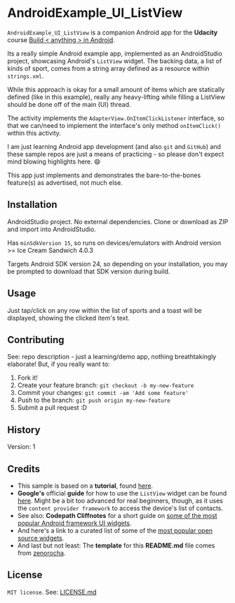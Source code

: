 # AndroidExample_UI_ListView

`AndroidExample_UI_ListView` is a companion Android app for the **Udacity** course [Build < anything > in Android](https://www.udacity.com/course/how-to-create-anything-in-android--ud802).

Its a really simple Android example app, implemented as an AndroidStudio project,
showcasing Android's `ListView` widget.
The backing data, a list of kinds of sport, comes from a string array defined as a resource within `strings.xml`.

While this approach is okay for a small amount of items which are statically defined (like in this example), really any heavy-lifting while filling a ListView should be done off of the main (UI) thread.

The activity implements the `AdapterView.OnItemClickListener` interface, so that we can/need to implement the interface's only method `onItemClick()` within this activity.

I am just learning Android app development (and also `git` and `GitHub`) and
these sample repos are just a means of practicing - so please don't expect mind blowing
highlights here.  :smile:

This app just implements and demonstrates the bare-to-the-bones feature(s) as advertised,
not much else.

## Installation

AndroidStudio project. No external dependencies.
Clone or download as ZIP and import into AndroidStudio.

Has `minSdkVersion 15`, so runs on devices/emulators with Android version >= Ice Cream Sandwich 4.0.3

Targets Android SDK version 24, so depending on your installation,
you may be prompted to download that SDK version during build.

## Usage

Just tap/click on any row within the list of sports and a toast will be displayed, showing the clicked item's text.

## Contributing

See: repo description - just a learning/demo app, nothing breathtakingly elaborate!
But, if you really want to:
  1. Fork it!
  2. Create your feature branch: `git checkout -b my-new-feature`
  3. Commit your changes: `git commit -am 'Add some feature'`
  4. Push to the branch: `git push origin my-new-feature`
  5. Submit a pull request :D

## History

Version: 1

## Credits

  - This sample is based on a **tutorial**, found [here](http://theopentutorials.com/tutorials/android/listview/android-creating-and-populating-listview-items-in-xml/).
  - **Google's** official **guide** for how to use the `ListView` widget can be found [here](https://developer.android.com/guide/topics/ui/layout/listview.html). Might be a bit too advanced for real beginners, though, as it uses the `content provider framework` to access the device's list of contacts.
  - See also: **Codepath Cliffnotes** for a short guide on [some of the most popular Android framework UI widgets](http://guides.codepath.com/android/Working-with-Input-Views).
  - And here's a link to a curated list of some of the [most popular open source widgets](https://github.com/wasabeef/awesome-android-ui).
  - And last but not least: The **template** for this **README.md** file comes from [zenorocha](https://gist.github.com/zenorocha/4526327).

## License

`MIT license`.
See: [LICENSE.md](./LICENSE.md)
